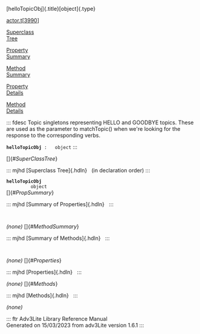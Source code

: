 [helloTopicObj]{.title}[object]{.type}

[actor.t](../file/actor.t.html)\[[3990](../source/actor.t.html#3990)\]

[Superclass\
Tree](#_SuperClassTree_)

[Property\
Summary](#_PropSummary_)

[Method\
Summary](#_MethodSummary_)

[Property\
Details](#_Properties_)

[Method\
Details](#_Methods_)

::: fdesc
Topic singletons representing HELLO and GOODBYE topics. These are used
as the parameter to matchTopic() when we\'re looking for the response to
the corresponding verbs.

**`helloTopicObj`**` :   object`
:::

[]{#_SuperClassTree_}

::: mjhd
[Superclass Tree]{.hdln}   (in declaration order)
:::

**`helloTopicObj`**\
`         object`\
[]{#_PropSummary_}

::: mjhd
[Summary of Properties]{.hdln}  
:::

` `

*(none)* []{#_MethodSummary_}

::: mjhd
[Summary of Methods]{.hdln}  
:::

` `

*(none)* []{#_Properties_}

::: mjhd
[Properties]{.hdln}  
:::

*(none)* []{#_Methods_}

::: mjhd
[Methods]{.hdln}  
:::

*(none)*

::: ftr
Adv3Lite Library Reference Manual\
Generated on 15/03/2023 from adv3Lite version 1.6.1
:::
